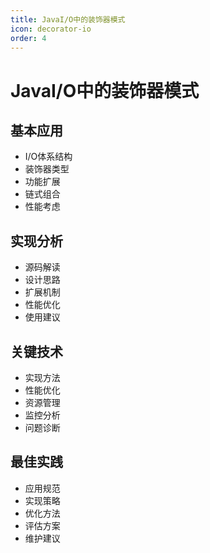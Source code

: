 ```yaml
---
title: JavaI/O中的装饰器模式
icon: decorator-io
order: 4
---
```


# JavaI/O中的装饰器模式

## 基本应用
- I/O体系结构
- 装饰器类型
- 功能扩展
- 链式组合
- 性能考虑

## 实现分析
- 源码解读
- 设计思路
- 扩展机制
- 性能优化
- 使用建议

## 关键技术
- 实现方法
- 性能优化
- 资源管理
- 监控分析
- 问题诊断

## 最佳实践
- 应用规范
- 实现策略
- 优化方法
- 评估方案
- 维护建议
